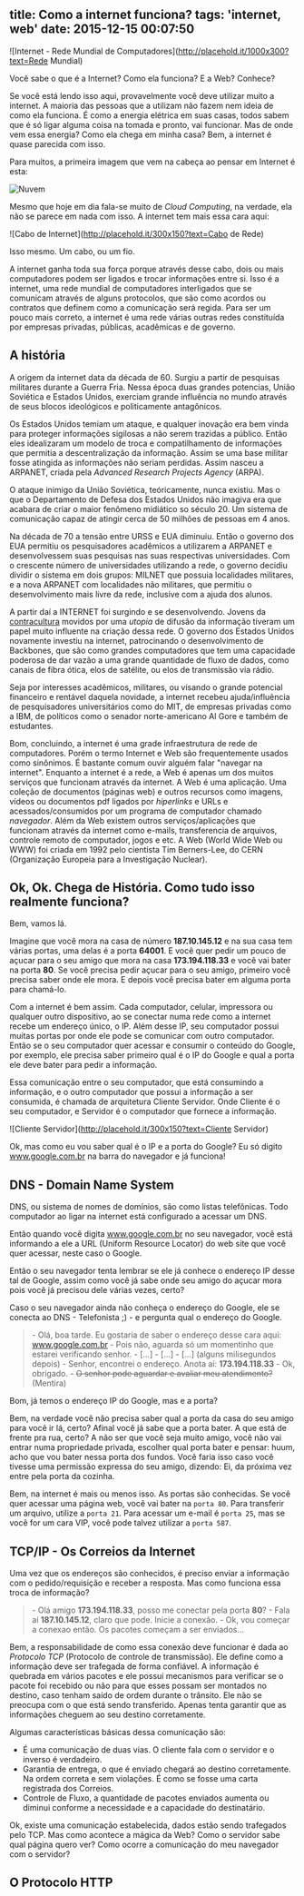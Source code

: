 title: Como a internet funciona?
tags: 'internet, web'
date: 2015-12-15 00:07:50
---

![Internet - Rede Mundial de Computadores](http://placehold.it/1000x300?text=Rede Mundial)

Você sabe o que é a Internet? Como ela funciona? E a Web? Conhece?

Se você está lendo isso aqui, provavelmente você deve utilizar muito a internet.
A maioria das pessoas que a utilizam não fazem nem ideia de como ela funciona.
É como a energia elétrica em suas casas, todos sabem que é só ligar alguma coisa na tomada e pronto, vai funcionar.
Mas de onde vem essa energia? Como ela chega em minha casa? Bem, a internet é quase parecida com isso.

<!-- more -->

Para muitos, a primeira imagem que vem na cabeça ao pensar em Internet é esta:

![Nuvem](http://placehold.it/300x150?text=Nuvem)

Mesmo que hoje em dia fala-se muito de *Cloud Computing*, na verdade, ela não se parece em nada com isso.
A internet tem mais essa cara aqui:

![Cabo de Internet](http://placehold.it/300x150?text=Cabo de Rede)

Isso mesmo. Um cabo, ou um fio.

A internet ganha toda sua força porque através desse cabo, dois ou mais computadores podem ser ligados e trocar informações entre si.
Isso é a internet, uma rede mundial de computadores interligados que se comunicam através de alguns protocolos, que são como acordos ou contratos que definem como a comunicação será regida.
Para ser um pouco mais correto, a internet é uma rede várias outras redes constituída por empresas privadas, públicas, acadêmicas e de governo.

## A história

A origem da internet data da década de 60. Surgiu a partir de pesquisas militares durante a Guerra Fria.
Nessa época duas grandes potencias, União Soviética e Estados Unidos, exerciam grande influência no mundo através de seus blocos ideológicos e politicamente antagônicos.

Os Estados Unidos temiam um ataque, e qualquer inovação era bem vinda para proteger informações sigilosas a não serem trazidas a público. Então eles idealizaram um modelo de troca e compatilhamento de informações
que permitia a descentralização da informação. Assim se uma base militar fosse atingida as informações não seriam perdidas.
Assim nasceu a ARPANET, criada pela *Advanced Research Projects Agency* (ARPA).

O ataque inimigo da União Soviética, teóricamente, nunca existiu. Mas o que o Departamento de Defesa dos Estados Unidos não imagiva era que acabara de criar o maior fenômeno midiático so século 20.
Um sistema de comunicação capaz de atingir cerca de 50 milhões de pessoas em 4 anos.

Na década de 70 a tensão entre URSS e EUA diminuiu. Então o governo dos EUA permitiu os pesquisadores acadêmicos a utilizarem a ARPANET e desenvolvessem suas pesquisas nas suas respectivas universidades.
Com o crescente número de universidades utilizando a rede, o governo decidiu dividir o sistema em dois grupos: MILNET que possuia localidades militares, e a nova ARPANET com localidades não militares,
que permitiu o desenvolvimento mais livre da rede, inclusive com a ajuda dos alunos.

A partir daí a INTERNET foi surgindo e se desenvolvendo. Jovens da [contracultura](https://pt.wikipedia.org/wiki/Contracultura) movidos por uma *utopia* de difusão da informação tiveram um papel muito influente na criação dessa rede.
O governo dos Estados Unidos novamente investiu na internet, patrocinando o desenvolvimento de Backbones, que são como grandes computadores que tem uma capacidade poderosa de dar vazão a uma grande quantidade de fluxo de dados,
como canais de fibra ótica, elos de satélite, ou elos de transmissão via rádio.

Seja por interesses acadêmicos, militares, ou visando o grande potencial financeiro e rentável daquela novidade, a internet recebeu ajuda/influência de pesquisadores universitários como do MIT, de empresas privadas como a IBM, de políticos como o senador norte-americano Al Gore e também de estudantes.

Bom, concluindo, a internet é uma grade infraestrutura de rede de computadores.
Porém o termo Internet e Web são frequentemente usados como sinônimos. É bastante comum ouvir alguém falar "navegar na internet".
Enquanto a internet é a rede, a Web é apenas um dos muitos serviços que funcionam através da internet.
A Web é uma aplicação. Uma coleção de documentos (páginas web) e outros recursos como imagens, vídeos ou documentos pdf ligados por *hiperlinks* e URLs e acessados/consumidos por um programa de computador chamado *navegador*.
Além da Web existem outros serviços/aplicações que funcionam através da internet como e-mails, transferencia de arquivos, controle remoto de computador, jogos e etc.
A Web (World Wide Web ou WWW) foi criada em 1992 pelo cientista Tim Berners-Lee, do CERN (Organização Europeia para a Investigação Nuclear).

## Ok, Ok. Chega de História. Como tudo isso realmente funciona?

Bem, vamos lá.

Imagine que você mora na casa de número **187.10.145.12** e na sua casa tem várias portas, uma delas é a porta **64001**.
E você quer pedir um pouco de açucar para o seu amigo que mora na casa **173.194.118.33** e você vai bater na porta **80**.
Se você precisa pedir açucar para o seu amigo, primeiro você precisa saber onde ele mora. E depois você precisa bater em alguma porta para chamá-lo.

Com a internet é bem assim. Cada computador, celular, impressora ou qualquer outro dispositivo, ao se conectar numa rede como a internet recebe um endereço único, o IP.
Além desse IP, seu computador possui muitas portas por onde ele pode se comunicar com outro computador.
Então se o seu computador quer acessar e consumir o conteúdo do Google, por exemplo, ele precisa saber primeiro qual é o IP do Google e qual a porta ele deve bater para pedir a informação.

Essa comunicação entre o seu computador, que está consumindo a informação, e o outro computador que possui a informação a ser consumida, é chamada de arquitetura Cliente Servidor.
Onde Cliente é o seu computador, e Servidor é o computador que fornece a informação.

![Cliente Servidor](http://placehold.it/300x150?text=Cliente Servidor)

Ok, mas como eu vou saber qual é o IP e a porta do Google? Eu só digito www.google.com.br na barra do navegador e já funciona!

## DNS - Domain Name System

DNS, ou sistema de nomes de domínios, são como listas telefônicas. Todo computador ao ligar na internet está configurado a acessar um DNS.

Então quando você digita www.google.com.br no seu navegador, você está informando a ele a URL (Uniform Resource Locator) do web site que você quer acessar, neste caso o Google.

Então o seu navegador tenta lembrar se ele já conhece o endereço IP desse tal de Google, assim como você já sabe onde seu amigo do açucar mora pois você já precisou dele várias vezes, certo?

Caso o seu navegador ainda não conheça o endereço do Google, ele se conecta ao DNS - Telefonista ;) - e pergunta qual o endereço do Google.

> \- Olá, boa tarde. Eu gostaria de saber o endereço desse cara aqui: www.google.com.br
> \- Pois não, aguarda só um momentinho que estarei verificando senhor.
> \- [...]
> \- [...] 
> \- [...] (alguns milisegundos depois)
> \- Senhor, encontrei o endereço. Anota aí: **173.194.118.33**
> \- Ok, obrigado.
> \- ~~O senhor pode aguardar e avaliar meu atendimento?~~ (Mentira)

Bom, já temos o endereço IP do Google, mas e a porta?

Bem, na verdade você não precisa saber qual a porta da casa do seu amigo para você ir lá, certo?
Afinal você já sabe que a porta bater. A que está de frente pra rua, certo?
A não ser que você seja muito amigo, você não vai entrar numa propriedade privada, escolher qual porta bater e pensar: huum, acho que vou bater nessa porta dos fundos.
Você faria isso caso você tivesse uma permissão expressa do seu amigo, dizendo: Ei, da próxima vez entre pela porta da cozinha.

Bem, na internet é mais ou menos isso. As portas são conhecidas.
Se você quer acessar uma página web, você vai bater na `porta 80`. Para transferir um arquivo, utilize a `porta 21`.
Para acessar um e-mail é `porta 25`, mas se você for um cara VIP, você pode talvez utilizar a `porta 587`.

## TCP/IP - Os Correios da Internet

Uma vez que os endereços são conhecidos, é preciso enviar a informação com o pedido/requisição e receber a resposta.
Mas como funciona essa troca de informação?

> \- Olá amigo **173.194.118.33**, posso me conectar pela porta **80**?
> \- Fala aí **187.10.145.12**, claro que pode. Inicie a conexão.
> \- Ok, vou começar a conexao então.
> Os pacotes começam a ser enviados...

Bem, a responsabilidade de como essa conexão deve funcionar é dada ao *Protocolo TCP* (Protocolo de controle de transmissão). Ele define como a informação deve ser trafegada de forma confiável.
A informação é quebrada em vários pacotes e ele possui mecanismos para verificar se o pacote foi recebido ou não para que esses possam ser montados no destino, caso tenham saído de ordem durante o trânsito.
Ele não se preocupa com o que está sendo transferido. Apenas tenta garantir que as informações cheguem ao seu destino corretamente.

Algumas características básicas dessa comunicação são:
* É uma comunicação de duas vias. O cliente fala com o servidor e o inverso é verdadeiro.
* Garantia de entrega, o que é enviado chegará ao destino corretamente. Na ordem correta e sem violações. É como se fosse uma carta registrada dos Correios.
* Controle de Fluxo, a quantidade de pacotes enviados aumenta ou diminui conforme a necessidade e a capacidade do destinatário.

Ok, existe uma comunicação estabelecida, dados estão sendo trafegados pelo TCP.
Mas como acontece a mágica da Web? Como o servidor sabe qual página quero ver?
Como ocorre a comunicação do meu navegador com o servidor?

## O Protocolo HTTP


